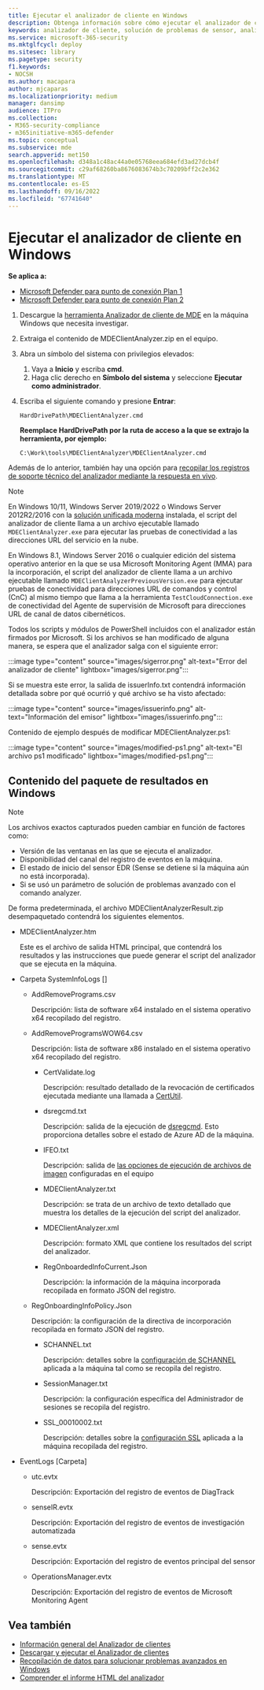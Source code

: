 ```yaml
---
title: Ejecutar el analizador de cliente en Windows
description: Obtenga información sobre cómo ejecutar el analizador de cliente de Microsoft Defender para punto de conexión en Windows.
keywords: analizador de cliente, solución de problemas de sensor, analizador, mdeanalyzer, windows
ms.service: microsoft-365-security
ms.mktglfcycl: deploy
ms.sitesec: library
ms.pagetype: security
f1.keywords:
- NOCSH
ms.author: macapara
author: mjcaparas
ms.localizationpriority: medium
manager: dansimp
audience: ITPro
ms.collection:
- M365-security-compliance
- m365initiative-m365-defender
ms.topic: conceptual
ms.subservice: mde
search.appverid: met150
ms.openlocfilehash: d348a1c48ac44a0e05768eea684efd3ad27dcb4f
ms.sourcegitcommit: c29af68260ba8676083674b3c70209bff2c2e362
ms.translationtype: MT
ms.contentlocale: es-ES
ms.lasthandoff: 09/16/2022
ms.locfileid: "67741640"
---
```

# <a name="run-the-client-analyzer-on-windows"></a>Ejecutar el analizador de cliente en Windows

**Se aplica a:**
- [Microsoft Defender para punto de conexión Plan 1](https://go.microsoft.com/fwlink/p/?linkid=2154037)
- [Microsoft Defender para punto de conexión Plan 2](https://go.microsoft.com/fwlink/p/?linkid=2154037)

1. Descargue la [herramienta Analizador de cliente de MDE](https://aka.ms/mdatpanalyzer) en la máquina Windows que necesita investigar.

2. Extraiga el contenido de MDEClientAnalyzer.zip en el equipo.

3. Abra un símbolo del sistema con privilegios elevados:
    1. Vaya a **Inicio** y escriba **cmd**.
    2. Haga clic derecho en **Símbolo del sistema** y seleccione **Ejecutar como administrador**.

4. Escriba el siguiente comando y presione **Entrar**:

   ```dos
   HardDrivePath\MDEClientAnalyzer.cmd
   ```

   **Reemplace HardDrivePath por la ruta de acceso a la que se extrajo la herramienta, por ejemplo:**

   ```dos
   C:\Work\tools\MDEClientAnalyzer\MDEClientAnalyzer.cmd
   ```

Además de lo anterior, también hay una opción para [recopilar los registros de soporte técnico del analizador mediante la respuesta en vivo](troubleshoot-collect-support-log.md).

> [!NOTE]
> En Windows 10/11, Windows Server 2019/2022 o Windows Server 2012R2/2016 con la [solución unificada moderna](configure-server-endpoints.md#new-windows-server-2012-r2-and-2016-functionality-in-the-modern-unified-solution) instalada, el script del analizador de cliente llama a un archivo ejecutable llamado `MDEClientAnalyzer.exe` para ejecutar las pruebas de conectividad a las direcciones URL del servicio en la nube.
>
> En Windows 8.1, Windows Server 2016 o cualquier edición del sistema operativo anterior en la que se usa Microsoft Monitoring Agent (MMA) para la incorporación, el script del analizador de cliente llama a un archivo ejecutable llamado `MDEClientAnalyzerPreviousVersion.exe` para ejecutar pruebas de conectividad para direcciones URL de comandos y control (CnC) al mismo tiempo que llama a la herramienta `TestCloudConnection.exe` de conectividad del Agente de supervisión de Microsoft para direcciones URL de canal de datos cibernéticos.


Todos los scripts y módulos de PowerShell incluidos con el analizador están firmados por Microsoft.
Si los archivos se han modificado de alguna manera, se espera que el analizador salga con el siguiente error:

:::image type="content" source="images/sigerror.png" alt-text="Error del analizador de cliente" lightbox="images/sigerror.png":::


Si se muestra este error, la salida de issuerInfo.txt contendrá información detallada sobre por qué ocurrió y qué archivo se ha visto afectado:

:::image type="content" source="images/issuerinfo.png" alt-text="Información del emisor" lightbox="images/issuerinfo.png":::


Contenido de ejemplo después de modificar MDEClientAnalyzer.ps1:

:::image type="content" source="images/modified-ps1.png" alt-text="El archivo ps1 modificado" lightbox="images/modified-ps1.png":::



## <a name="result-package-contents-on-windows"></a>Contenido del paquete de resultados en Windows

> [!NOTE]
> Los archivos exactos capturados pueden cambiar en función de factores como:
>
> - Versión de las ventanas en las que se ejecuta el analizador.
> - Disponibilidad del canal del registro de eventos en la máquina.
> - El estado de inicio del sensor EDR (Sense se detiene si la máquina aún no está incorporada).
> - Si se usó un parámetro de solución de problemas avanzado con el comando analyzer.

De forma predeterminada, el archivo MDEClientAnalyzerResult.zip desempaquetado contendrá los siguientes elementos.

- MDEClientAnalyzer.htm

  Este es el archivo de salida HTML principal, que contendrá los resultados y las instrucciones que puede generar el script del analizador que se ejecuta en la máquina.

- Carpeta SystemInfoLogs \[\]
  - AddRemovePrograms.csv

    Descripción: lista de software x64 instalado en el sistema operativo x64 recopilado del registro.

  - AddRemoveProgramsWOW64.csv

    Descripción: lista de software x86 instalado en el sistema operativo x64 recopilado del registro.

    - CertValidate.log

      Descripción: resultado detallado de la revocación de certificados ejecutada mediante una llamada a [CertUtil](/windows-server/administration/windows-commands/certutil).

    - dsregcmd.txt

      Descripción: salida de la ejecución de [dsregcmd](/azure/active-directory/devices/troubleshoot-device-dsregcmd). Esto proporciona detalles sobre el estado de Azure AD de la máquina.

    - IFEO.txt

      Descripción: salida de [las opciones de ejecución de archivos de imagen](/previous-versions/windows/desktop/xperf/image-file-execution-options) configuradas en el equipo

    - MDEClientAnalyzer.txt

      Descripción: se trata de un archivo de texto detallado que muestra los detalles de la ejecución del script del analizador.

    - MDEClientAnalyzer.xml

      Descripción: formato XML que contiene los resultados del script del analizador.

    - RegOnboardedInfoCurrent.Json

      Descripción: la información de la máquina incorporada recopilada en formato JSON del registro.

  - RegOnboardingInfoPolicy.Json

    Descripción: la configuración de la directiva de incorporación recopilada en formato JSON del registro.

    - SCHANNEL.txt

      Descripción: detalles sobre la [configuración de SCHANNEL](/windows-server/security/tls/manage-tls) aplicada a la máquina tal como se recopila del registro.

    - SessionManager.txt

      Descripción: la configuración específica del Administrador de sesiones se recopila del registro.

    - SSL_00010002.txt

      Descripción: detalles sobre la [configuración SSL](/windows-server/security/tls/manage-tls) aplicada a la máquina recopilada del registro.

- EventLogs [Carpeta]

  - utc.evtx

    Descripción: Exportación del registro de eventos de DiagTrack

  - senseIR.evtx

    Descripción: Exportación del registro de eventos de investigación automatizada

  - sense.evtx

    Descripción: Exportación del registro de eventos principal del sensor

  - OperationsManager.evtx

    Descripción: Exportación del registro de eventos de Microsoft Monitoring Agent




## <a name="see-also"></a>Vea también

- [Información general del Analizador de clientes](overview-client-analyzer.md)
- [Descargar y ejecutar el Analizador de clientes](download-client-analyzer.md)
- [ Recopilación de datos para solucionar problemas avanzados en Windows](data-collection-analyzer.md)
- [Comprender el informe HTML del analizador](analyzer-report.md)
